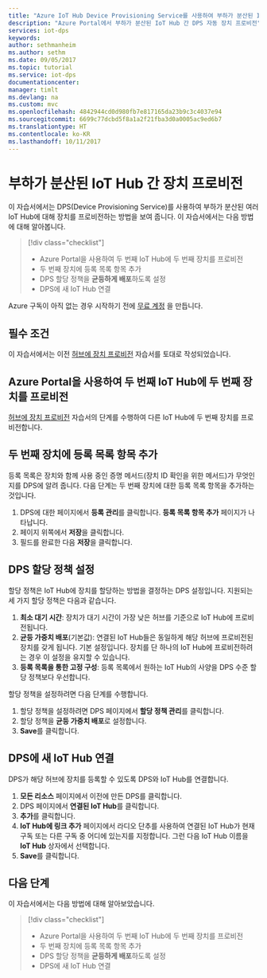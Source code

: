 ```yaml
---
title: "Azure IoT Hub Device Provisioning Service를 사용하여 부하가 분산된 IoT Hub 간 장치 프로비전 | Microsoft Docs"
description: "Azure Portal에서 부하가 분산된 IoT Hub 간 DPS 자동 장치 프로비전"
services: iot-dps
keywords: 
author: sethmanheim
ms.author: sethm
ms.date: 09/05/2017
ms.topic: tutorial
ms.service: iot-dps
documentationcenter: 
manager: timlt
ms.devlang: na
ms.custom: mvc
ms.openlocfilehash: 4842944cd0d980fb7e817165da23b9c3c4037e94
ms.sourcegitcommit: 6699c77dcbd5f8a1a2f21fba3d0a0005ac9ed6b7
ms.translationtype: HT
ms.contentlocale: ko-KR
ms.lasthandoff: 10/11/2017
---
```

# <a name="provision-devices-across-load-balanced-iot-hubs"></a>부하가 분산된 IoT Hub 간 장치 프로비전

이 자습서에서는 DPS(Device Provisioning Service)를 사용하여 부하가 분산된 여러 IoT Hub에 대해 장치를 프로비전하는 방법을 보여 줍니다. 이 자습서에서는 다음 방법에 대해 알아봅니다.

> [!div class="checklist"]
> * Azure Portal을 사용하여 두 번째 IoT Hub에 두 번째 장치를 프로비전 
> * 두 번째 장치에 등록 목록 항목 추가
> * DPS 할당 정책을 **균등하게 배포**하도록 설정
> * DPS에 새 IoT Hub 연결

Azure 구독이 아직 없는 경우 시작하기 전에 [무료 계정](https://azure.microsoft.com/free/) 을 만듭니다.

## <a name="prerequisites"></a>필수 조건

이 자습서에서는 이전 [허브에 장치 프로비전](tutorial-provision-device-to-hub.md) 자습서를 토대로 작성되었습니다.

## <a name="use-the-azure-portal-to-provision-a-second-device-to-a-second-iot-hub"></a>Azure Portal을 사용하여 두 번째 IoT Hub에 두 번째 장치를 프로비전

[허브에 장치 프로비전](tutorial-provision-device-to-hub.md) 자습서의 단계를 수행하여 다른 IoT Hub에 두 번째 장치를 프로비전합니다.

## <a name="add-an-enrollment-list-entry-to-the-second-device"></a>두 번째 장치에 등록 목록 항목 추가

등록 목록은 장치와 함께 사용 중인 증명 메서드(장치 ID 확인을 위한 메서드)가 무엇인지를 DPS에 알려 줍니다. 다음 단계는 두 번째 장치에 대한 등록 목록 항목을 추가하는 것입니다. 

1. DPS에 대한 페이지에서 **등록 관리**를 클릭합니다. **등록 목록 항목 추가** 페이지가 나타납니다. 
2. 페이지 위쪽에서 **저장**을 클릭합니다.
2. 필드를 완료한 다음 **저장**을 클릭합니다.

## <a name="set-the-dps-allocation-policy"></a>DPS 할당 정책 설정

할당 정책은 IoT Hub에 장치를 할당하는 방법을 결정하는 DPS 설정입니다. 지원되는 세 가지 할당 정책은 다음과 같습니다. 

1. **최소 대기 시간**: 장치가 대기 시간이 가장 낮은 허브를 기준으로 IoT Hub에 프로비전됩니다.
2. **균등 가중치 배포**(기본값): 연결된 IoT Hub들은 동일하게 해당 허브에 프로비전된 장치를 갖게 됩니다. 기본 설정입니다. 장치를 단 하나의 IoT Hub에 프로비전하려는 경우 이 설정을 유지할 수 있습니다. 
3. **등록 목록을 통한 고정 구성**: 등록 목록에서 원하는 IoT Hub의 사양을 DPS 수준 할당 정책보다 우선합니다.

할당 정책을 설정하려면 다음 단계를 수행합니다.

1. 할당 정책을 설정하려면 DPS 페이지에서 **할당 정책 관리**를 클릭합니다.
2. 할당 정책을 **균등 가중치 배포**로 설정합니다.
3. **Save**를 클릭합니다.

## <a name="link-the-new-iot-hub-to-dps"></a>DPS에 새 IoT Hub 연결

DPS가 해당 허브에 장치를 등록할 수 있도록 DPS와 IoT Hub를 연결합니다.

1. **모든 리소스** 페이지에서 이전에 만든 DPS를 클릭합니다.
2. DPS 페이지에서 **연결된 IoT Hub**를 클릭합니다.
3. **추가**를 클릭합니다.
4. **IoT Hub에 링크 추가** 페이지에서 라디오 단추를 사용하여 연결된 IoT Hub가 현재 구독 또는 다른 구독 중 어디에 있는지를 지정합니다. 그런 다음 IoT Hub 이름을 **IoT Hub** 상자에서 선택합니다.
5. **Save**를 클릭합니다.

## <a name="next-steps"></a>다음 단계

이 자습서에서는 다음 방법에 대해 알아보았습니다.

> [!div class="checklist"]
> * Azure Portal을 사용하여 두 번째 IoT Hub에 두 번째 장치를 프로비전 
> * 두 번째 장치에 등록 목록 항목 추가
> * DPS 할당 정책을 **균등하게 배포**하도록 설정
> * DPS에 새 IoT Hub 연결

<!-- Advance to the next tutorial to learn how to 
 Replace this .md
> [!div class="nextstepaction"]
> [Bind an existing custom SSL certificate to Azure Web Apps](app-service-web-tutorial-custom-ssl.md)
-->
